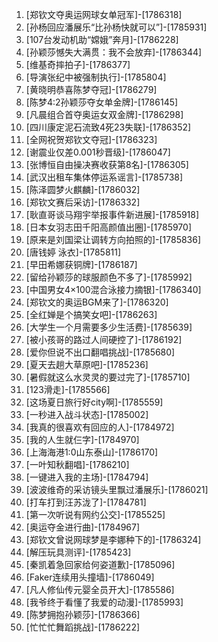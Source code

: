 
1. [郑钦文夺奥运网球女单冠军]-[1786318]
1. [孙杨回应潘展乐“比孙杨快就可以”]-[1785931]
1. [107台发动机助“嫦娥”奔月]-[1786228]
1. [孙颖莎憾失大满贯：我不会放弃]-[1786344]
1. [维基奇摔拍子]-[1786377]
1. [导演张纪中被强制执行]-[1785804]
1. [黄晓明恭喜陈梦夺冠]-[1786279]
1. [陈梦4:2孙颖莎夺女单金牌]-[1786145]
1. [凡晨组合首夺奥运女双金牌]-[1786298]
1. [四川康定泥石流致4死23失联]-[1786352]
1. [全网祝贺郑钦文夺冠]-[1786323]
1. [谢震业仅差0.001秒晋级]-[1786047]
1. [张博恒自由操决赛收获第8名]-[1786305]
1. [武汉出租车集体停运系谣言]-[1785738]
1. [陈泽圆梦火麒麟]-[1786032]
1. [郑钦文赛后采访]-[1786332]
1. [耿直哥谈马翔宇举报事件新进展]-[1785918]
1. [日本女羽志田千阳高颜值出圈]-[1785970]
1. [原来是刘国梁让调转方向拍照的]-[1785836]
1. [唐钱婷 泳衣]-[1785811]
1. [早田希娜获铜牌]-[1786187]
1. [留给孙颖莎的球服颜色不多了]-[1785992]
1. [中国男女4×100混合泳接力摘银]-[1786340]
1. [郑钦文的奥运BGM来了]-[1786320]
1. [全红婵是个搞笑女吧]-[1786263]
1. [大学生一个月需要多少生活费]-[1785639]
1. [被小孩哥的路过人间硬控了]-[1786192]
1. [爱你但说不出口翻唱挑战]-[1785680]
1. [夏天去趟大草原吧]-[1785236]
1. [暑假就这么水灵灵的要过完了]-[1785710]
1. [123滑走]-[1785566]
1. [这场夏日旅行好city啊]-[1785559]
1. [一秒进入战斗状态]-[1785002]
1. [我真的很喜欢有回应的人]-[1784972]
1. [我的人生就仨字]-[1784970]
1. [上海海港1:0山东泰山]-[1786170]
1. [一叶知秋翻唱]-[1786210]
1. [一键进入我的主场]-[1784794]
1. [波波维奇的采访镜头里飘过潘展乐]-[1786021]
1. [打车打到汪苏泷了]-[1784781]
1. [第一次听说有网约公交]-[1785525]
1. [奥运夺金进行曲]-[1784967]
1. [郑钦文曾说网球梦是李娜种下的]-[1786324]
1. [解压玩具测评]-[1785423]
1. [秦凯着急回家给何姿道歉]-[1785096]
1. [Faker连续用头撞墙]-[1786049]
1. [凡人修仙传元婴全员开大]-[1785586]
1. [我爷终于看懂了我爱的动漫]-[1785993]
1. [陈梦拥抱孙颖莎]-[1786366]
1. [忙忙忙舞蹈挑战]-[1786222]